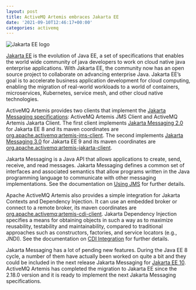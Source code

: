 ```yaml
---
layout: post
title: ActiveMQ Artemis embraces Jakarta EE
date: '2021-09-10T12:46:17+00:00'
categories: activemq
---
```

<img class="margin-auto img-responsive" src="https://www.eclipse.org/org/artwork/images/jakartaee_c.png" alt="Jakarta EE logo">
<p><a href="https://jakarta.ee/">Jakarta EE</a> is the evolution of Java EE, a set of specifications that enables the world wide community of java developers to work on cloud native java enterprise applications. With Jakarta EE, the community now has an open source project to collaborate on advancing enterprise Java. Jakarta EE&rsquo;s goal is to accelerate business application development for cloud computing, enabling the migration of real-world workloads to a world of containers, microservices, Kubernetes, service mesh, and other cloud native technologies.</p>
<p>ActiveMQ Artemis provides two clients that implement the <a href="https://jakarta.ee/specifications/messaging/">Jakarta Messaging specifications</a>: ActiveMQ Artemis JMS Client and ActiveMQ Artemis Jakarta Client. The first client implements <a href="https://jakarta.ee/specifications/messaging/2.0/">Jakarta Messaging 2.0</a> for Jakarta EE 8 and its maven coordinates are <a href="https://search.maven.org/artifact/org.apache.activemq/artemis-jms-client">org.apache.activemq:artemis-jms-client</a>. The second implements <a href="https://jakarta.ee/specifications/messaging/3.0/">Jakarta Messaging 3.0</a> for Jakarta EE 9 and its maven coordinates are <a href="https://search.maven.org/artifact/org.apache.activemq/artemis-jakarta-client">org.apache.activemq:artemis-jakarta-client</a>.</p>
<p>Jakarta Messaging is a Java API that allows applications to create, send, receive, and read messages. Jakarta Messaging defines a common set of interfaces and associated semantics that allow programs written in the Java programming language to communicate with other messaging implementations. See the documentation on <a href="https://activemq.apache.org/components/artemis/documentation/latest/using-jms.html">Using JMS</a> for further details.</p>
<p>Apache ActiveMQ Artemis also provides a simple integration for Jakarta Contexts and Dependency Injection. It can use an embedded broker or connect to a remote broker, its maven coordinates are <a href="https://search.maven.org/artifact/org.apache.activemq/artemis-cdi-client">org.apache.activemq:artemis-cdi-client</a>. Jakarta Dependency Injection specifies a means for obtaining objects in such a way as to maximize reusability, testability and maintainability, compared to traditional approaches such as constructors, factories, and service locators (e.g., JNDI). See the documentation on <a href="https://activemq.apache.org/components/artemis/documentation/latest/cdi-integration.html">CDI Integration</a> for further details.</p>
<p>Jakarta Messaging has a lot of pending new features. During the Java EE 8 cycle, a number of them have actually been worked on quite a bit and they could be included in the next release Jakarta Messaging for <a href="https://blogs.oracle.com/javamagazine/java-jakartaee-cdi-ejb-jsf-tijms">Jakarta EE 10</a>. ActiveMQ Artemis has completed the migration to Jakarta EE since the 2.18.0 version and it is ready to implement the next Jakarta Messaging specifications.</p>

